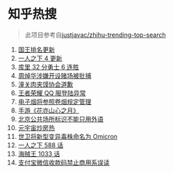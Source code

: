 # 知乎热搜

> 此项目参考自[justjavac/zhihu-trending-top-search](https://github.com/justjavac/zhihu-trending-top-search/blob/main/utils.ts)

<!-- BEGIN -->
  <!-- 最后更新时间:Sat Nov 27 2021 18:12:22 GMT+0000 (Coordinated Universal Time) -->
  1. [国王排名更新](https://www.zhihu.com/search?q=国王排名)
1. [一人之下 4 更新](https://www.zhihu.com/search?q=一人之下4)
1. [库里 32 分勇士 6 连胜](https://www.zhihu.com/search?q=勇士)
1. [周焯华涉嫌开设赌场被批捕](https://www.zhihu.com/search?q=周焯华)
1. [潼关肉夹馍协会道歉](https://www.zhihu.com/search?q=潼关肉夹馍)
1. [王者荣耀 QQ 服登陆异常](https://www.zhihu.com/search?q=王者荣耀)
1. [电子烟将参照卷烟规定管理](https://www.zhihu.com/search?q=电子烟)
1. [手游《花亦山心之月》](https://www.zhihu.com/search?q=花亦山心之月)
1. [北京公共场所标识不能只用外语](https://www.zhihu.com/search?q=北京公共场所标识)
1. [元宇宙炒房热](https://www.zhihu.com/search?q=元宇宙)
1. [世卫将新型变异毒株命名为 Omicron](https://www.zhihu.com/search?q=新型变异毒株)
1. [一人之下 588 话](https://www.zhihu.com/search?q=一人之下)
1. [海贼王 1033 话](https://www.zhihu.com/search?q=海贼王)
1. [支付宝微信收款码禁止商用系误读](https://www.zhihu.com/search?q=支付宝微信)
  <!-- END -->